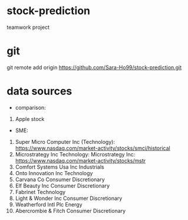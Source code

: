 # stock-prediction
teamwork project

# git
git remote add origin https://github.com/Sara-Ho99/stock-prediction.git

# data sources
- comparison:
1. Apple stock

- SME:
1. Super Micro Computer Inc (Technology): https://www.nasdaq.com/market-activity/stocks/smci/historical
2. Microstrategy Inc Technology: Microstrategy Inc: https://www.nasdaq.com/market-activity/stocks/mstr
3. Comfort Systems Usa Inc Industrials
4. Onto Innovation Inc Technology
5. Carvana Co Consumer Discretionary
6. Elf Beauty Inc Consumer Discretionary
7. Fabrinet Technology
8. Light & Wonder Inc Consumer Discretionary
9. Weatherford Intl Plc Energy
10. Abercrombie & Fitch Consumer Discretionary

